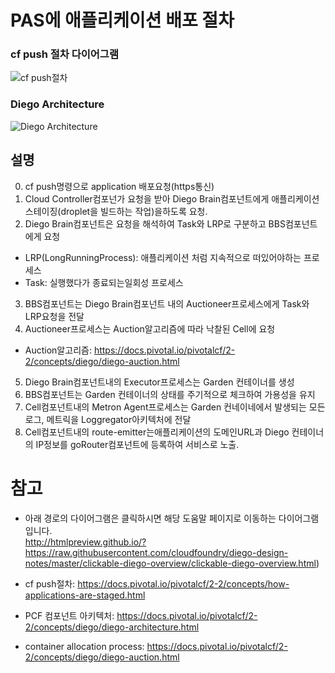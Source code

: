 # PAS에 애플리케이션 배포 절차 

### cf push 절차 다이어그램
![cf push절차](https://docs.pivotal.io/pivotalcf/2-2/concepts/images/app_push_flow_diagram_diego.png)

### Diego Architecture
![Diego Architecture](https://docs.pivotal.io/pivotalcf/2-2/concepts/images/diego/diego-flow-other.png)

## 설명 
0. cf push명령으로 application 배포요청(https통신)
1. Cloud Controller컴포넌가 요청을 받아 Diego Brain컴포넌트에게 애플리케이션 스테이징(droplet을 빌드하는 작업)을하도록 요청.
2. Diego Brain컴포넌트은 요청을 해석하여 Task와 LRP로 구분하고 BBS컴포넌트에게 요청

* LRP(LongRunningProcess): 애플리케이션 처럼 지속적으로 떠있어야하는 프로세스<br>
* Task: 실행했다가 종료되는일회성 프로세스

3. BBS컴포넌트는  Diego Brain컴포넌트 내의 Auctioneer프로세스에게 Task와 LRP요청을 전달
4. Auctioneer프로세스는 Auction알고리즘에 따라 낙찰된 Cell에 요청

*  Auction알고리즘: https://docs.pivotal.io/pivotalcf/2-2/concepts/diego/diego-auction.html

5. Diego Brain컴포넌트내의 Executor프로세스는 Garden 컨테이너를 생성
6. BBS컴포넌트는 Garden 컨테이너의 상태를 주기적으로 체크하여 가용성을 유지
7. Cell컴포넌트내의 Metron Agent프로세스는 Garden 컨네이네에서 발생되는 모든 로그, 메트릭을 Loggregator아키텍처에 전달
8. Cell컴포넌트내의 route-emitter는애플리케이션의 도메인URL과 Diego 컨테이너의 IP정보를 goRouter컴포넌트에 등록하여 서비스로 노출.

# 참고
- 아래 경로의 다이어그램은 클릭하시면 해당 도움말 페이지로 이동하는 다이어그램입니다.
<br> http://htmlpreview.github.io/?https://raw.githubusercontent.com/cloudfoundry/diego-design-notes/master/clickable-diego-overview/clickable-diego-overview.html)

- cf push절차: https://docs.pivotal.io/pivotalcf/2-2/concepts/how-applications-are-staged.html
- PCF 컴포넌트 아키텍처: https://docs.pivotal.io/pivotalcf/2-2/concepts/diego/diego-architecture.html
- container allocation process: https://docs.pivotal.io/pivotalcf/2-2/concepts/diego/diego-auction.html
